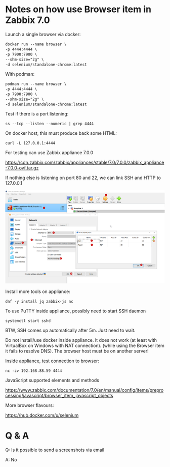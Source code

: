 # Notes on how use Browser item in Zabbix 7.0

Launch a single browser via docker:
```
docker run --name browser \
-p 4444:4444 \
-p 7900:7900 \
--shm-size="2g" \
-d selenium/standalone-chrome:latest
```

With podman:
```
podman run --name browser \
-p 4444:4444 \
-p 7900:7900 \
--shm-size="2g" \
-d selenium/standalone-chrome:latest
```

Test if there is a port listening:
```
ss --tcp --listen --numeric | grep 4444
```

On docker host, this must produce back some HTML:
```
curl -L 127.0.0.1:4444 
```


For testing can use Zabbix appliance 7.0.0

https://cdn.zabbix.com/zabbix/appliances/stable/7.0/7.0.0/zabbix_appliance-7.0.0-ovf.tar.gz

If nothing else is listening on port 80 and 22, we can link SSH and HTTP to 127.0.0.1

![virtual-box-nat-settings](./img/virtual-box-nat-settings.png)


Install more tools on appliance:
```
dnf -y install jq zabbix-js nc
```

To use PuTTY inside appliance, possibly need to start SSH daemon
```
systemctl start sshd
```

BTW, SSH comes up automatically after 5m. Just need to wait.

Do not install/use docker inside appliance. It does not work (at least with VirtualBox on Windows with NAT connection). (while using the Browser item it fails to resolve DNS). The browser host must be on another server!

Inside appliance, test connection to browser:
```
nc -zv 192.168.88.59 4444
```

JavaScript supported elements and methods

https://www.zabbix.com/documentation/7.0/en/manual/config/items/preprocessing/javascript/browser_item_javascript_objects


More browser flavours:

https://hub.docker.com/u/selenium



# Q & A

Q: Is it possible to send a screenshots via email

A: No



